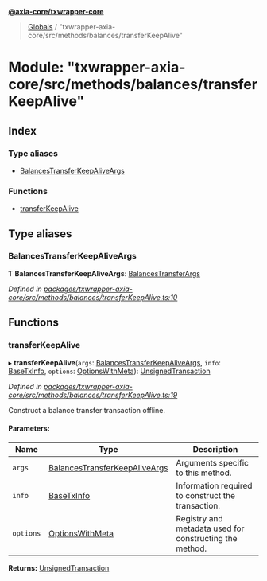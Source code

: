 **[@axia-core/txwrapper-core](../README.md)**

> [Globals](../globals.md) / "txwrapper-axia-core/src/methods/balances/transferKeepAlive"

# Module: "txwrapper-axia-core/src/methods/balances/transferKeepAlive"

## Index

### Type aliases

* [BalancesTransferKeepAliveArgs](_txwrapper_axia_core_src_methods_balances_transferkeepalive_.md#balancestransferkeepaliveargs)

### Functions

* [transferKeepAlive](_txwrapper_axia_core_src_methods_balances_transferkeepalive_.md#transferkeepalive)

## Type aliases

### BalancesTransferKeepAliveArgs

Ƭ  **BalancesTransferKeepAliveArgs**: [BalancesTransferArgs](../interfaces/_txwrapper_axia_core_src_methods_balances_transfer_.balancestransferargs.md)

*Defined in [packages/txwrapper-axia-core/src/methods/balances/transferKeepAlive.ts:10](https://github.com/axia-core/txwrapper-core/blob/731a943/packages/txwrapper-axia-core/src/methods/balances/transferKeepAlive.ts#L10)*

## Functions

### transferKeepAlive

▸ **transferKeepAlive**(`args`: [BalancesTransferKeepAliveArgs](_txwrapper_axia_core_src_methods_balances_transferkeepalive_.md#balancestransferkeepaliveargs), `info`: [BaseTxInfo](../interfaces/_txwrapper_core_src_types_method_.basetxinfo.md), `options`: [OptionsWithMeta](../interfaces/_txwrapper_core_src_types_method_.optionswithmeta.md)): [UnsignedTransaction](../interfaces/_txwrapper_core_src_types_method_.unsignedtransaction.md)

*Defined in [packages/txwrapper-axia-core/src/methods/balances/transferKeepAlive.ts:19](https://github.com/axia-core/txwrapper-core/blob/731a943/packages/txwrapper-axia-core/src/methods/balances/transferKeepAlive.ts#L19)*

Construct a balance transfer transaction offline.

#### Parameters:

Name | Type | Description |
------ | ------ | ------ |
`args` | [BalancesTransferKeepAliveArgs](_txwrapper_axia_core_src_methods_balances_transferkeepalive_.md#balancestransferkeepaliveargs) | Arguments specific to this method. |
`info` | [BaseTxInfo](../interfaces/_txwrapper_core_src_types_method_.basetxinfo.md) | Information required to construct the transaction. |
`options` | [OptionsWithMeta](../interfaces/_txwrapper_core_src_types_method_.optionswithmeta.md) | Registry and metadata used for constructing the method.  |

**Returns:** [UnsignedTransaction](../interfaces/_txwrapper_core_src_types_method_.unsignedtransaction.md)
